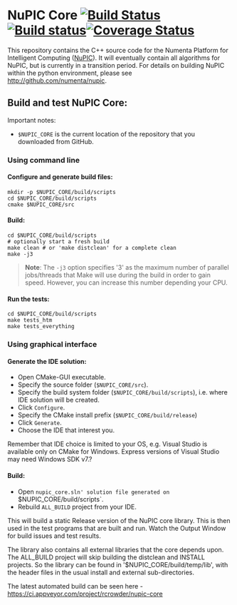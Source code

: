 # NuPIC Core [![Build Status](https://travis-ci.org/rcrowder/nupic.core.png?branch=103-windows-build)](https://travis-ci.org/rcrowder/nupic.core)[![Build status](https://ci.appveyor.com/api/projects/status/g2vdotgyeh8nnpnn)](https://ci.appveyor.com/project/rcrowder/nupic-core)[![Coverage Status](https://coveralls.io/repos/numenta/nupic.core/badge.png?branch=master)](https://coveralls.io/r/numenta/nupic.core?branch=master)

This repository contains the C++ source code for the Numenta Platform for Intelligent Computing ([NuPIC](http://numenta.org/nupic.html)). It will eventually contain all algorithms for NuPIC, but is currently in a transition period. For details on building NuPIC within the python environment, please see http://github.com/numenta/nupic.

## Build and test NuPIC Core:

Important notes:
 * `$NUPIC_CORE` is the current location of the repository that you downloaded from GitHub.

### Using command line

#### Configure and generate build files:

    mkdir -p $NUPIC_CORE/build/scripts
    cd $NUPIC_CORE/build/scripts
    cmake $NUPIC_CORE/src

#### Build:

    cd $NUPIC_CORE/build/scripts
    # optionally start a fresh build
    make clean # or 'make distclean' for a complete clean
    make -j3
    
> **Note**: The `-j3` option specifies '3' as the maximum number of parallel jobs/threads that Make will use during the build in order to gain speed. However, you can increase this number depending your CPU.

#### Run the tests:

    cd $NUPIC_CORE/build/scripts
    make tests_htm 
    make tests_everything

### Using graphical interface

#### Generate the IDE solution:

 * Open CMake-GUI executable.
 * Specify the source folder (`$NUPIC_CORE/src`).
 * Specify the build system folder (`$NUPIC_CORE/build/scripts`), i.e. where IDE solution will be created.
 * Click `Configure`.
 * Specify the CMake install prefix (`$NUPIC_CORE/build/release`) 
 * Click `Generate`.
 * Choose the IDE that interest you.

Remember that IDE choice is limited to your OS, e.g. Visual Studio is available only on CMake for Windows. Express versions of Visual Studio may need Windows SDK v7.?

#### Build:

 * Open `nupic_core.sln' solution file generated on `$NUPIC_CORE/build/scripts`.
 * Rebuild `ALL_BUILD` project from your IDE.

This will build a static Release version of the NuPIC core library. This is then used in the test programs that are built and run. Watch the Output Window for build issues and test results.

The library also contains all external libraries that the core depends upon. The ALL_BUILD project will skip building the distclean and INSTALL projects. So the library can be found in '$NUPIC_CORE/build/temp/lib', with the header files in the usual install and external sub-directories.

The latest automated build can be seen here -
https://ci.appveyor.com/project/rcrowder/nupic-core

